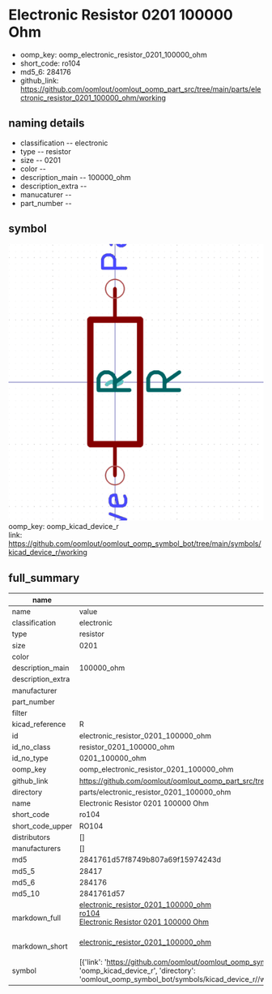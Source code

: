 # Electronic Resistor 0201 100000 Ohm

  
* oomp_key: oomp_electronic_resistor_0201_100000_ohm 
* short_code: ro104
* md5_6: 284176  
* github_link: https://github.com/oomlout/oomlout_oomp_part_src/tree/main/parts/electronic_resistor_0201_100000_ohm/working  
## naming details
* classification -- electronic
* type -- resistor
* size -- 0201
* color -- 
* description_main -- 100000_ohm
* description_extra -- 
* manucaturer -- 
* part_number -- 



## symbol

![](symbol/0/working/working_600.png)  
oomp_key: oomp_kicad_device_r  
link: https://github.com/oomlout/oomlout_oomp_symbol_bot/tree/main/symbols/kicad_device_r/working  


## full_summary
| name | value | 
| --- | --- | 
| name | value | 
| classification | electronic | 
| type | resistor | 
| size | 0201 | 
| color |  | 
| description_main | 100000_ohm | 
| description_extra |  | 
| manufacturer |  | 
| part_number |  | 
| filter |  | 
| kicad_reference | R | 
| id | electronic_resistor_0201_100000_ohm | 
| id_no_class | resistor_0201_100000_ohm | 
| id_no_type | 0201_100000_ohm | 
| oomp_key | oomp_electronic_resistor_0201_100000_ohm | 
| github_link | https://github.com/oomlout/oomlout_oomp_part_src/tree/main/parts/electronic_resistor_0201_100000_ohm/working | 
| directory | parts/electronic_resistor_0201_100000_ohm | 
| name | Electronic Resistor 0201 100000 Ohm | 
| short_code | ro104 | 
| short_code_upper | RO104 | 
| distributors | [] | 
| manufacturers | [] | 
| md5 | 2841761d57f8749b807a69f15974243d | 
| md5_5 | 28417 | 
| md5_6 | 284176 | 
| md5_10 | 2841761d57 | 
| markdown_full | [electronic_resistor_0201_100000_ohm](https://github.com/oomlout/oomlout_oomp_part_src/tree/main/parts/electronic_resistor_0201_100000_ohm/working)<br>[ro104](https://github.com/oomlout/oomlout_oomp_part_src/tree/main/parts/electronic_resistor_0201_100000_ohm/working)<br>[Electronic Resistor 0201 100000 Ohm](https://github.com/oomlout/oomlout_oomp_part_src/tree/main/parts/electronic_resistor_0201_100000_ohm/working)<br><br> | 
| markdown_short | [electronic_resistor_0201_100000_ohm](https://github.com/oomlout/oomlout_oomp_part_src/tree/main/parts/electronic_resistor_0201_100000_ohm/working)<br><br> | 
| symbol | [{'link': 'https://github.com/oomlout/oomlout_oomp_symbol_bot/tree/main/symbols/kicad_device_r', 'oomp_key': 'oomp_kicad_device_r', 'directory': 'oomlout_oomp_symbol_bot/symbols/kicad_device_r//working/working.kicad_sym'}] | 
